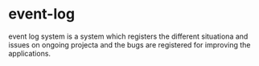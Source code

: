 event-log
=========
event log system is a system which registers the different situationa and issues on ongoing projecta 
and the bugs are registered for improving the applications.
